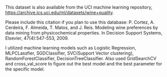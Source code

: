 This dataset is also available from the UCI machine learning repository, https://archive.ics.uci.edu/ml/datasets/wine+quality. 

Please include this citation if you plan to use this database: P. Cortez, A. Cerdeira, F. Almeida, T. Matos, and J. Reis. Modeling wine preferences by data mining from physicochemical properties. In Decision Support Systems, Elsevier, 47(4):547-553, 2009.

I utilized machine learning models such as Logistic Regression, MLPCLassfier, SGDClassifier, SVC(Support Vector clustering), RandomForestClassifier, DecisionTreeClassifier. Also used GridSearchCV and cross_val_score to figure out the best model and the best parameter for the specific model. 
